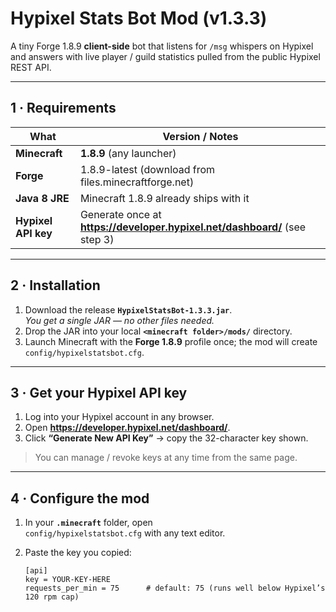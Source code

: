 # Hypixel Stats Bot Mod (v1.3.3)

A tiny Forge 1.8.9 **client-side** bot that listens for `/msg` whispers on Hypixel and answers with live player / guild statistics pulled from the public Hypixel REST API.

---

## 1 · Requirements

| What               | Version / Notes                               |
|--------------------|-----------------------------------------------|
| **Minecraft**      | **1.8.9** (any launcher)                      |
| **Forge**          | 1.8.9-latest (download from files.minecraftforge.net) |
| **Java 8 JRE**     | Minecraft 1.8.9 already ships with it         |
| **Hypixel API key**| Generate once at **https://developer.hypixel.net/dashboard/** (see step 3) |

---

## 2 · Installation

1. Download the release **`HypixelStatsBot-1.3.3.jar`**.  
   *You get a single JAR — no other files needed.*
2. Drop the JAR into your local **`<minecraft folder>/mods/`** directory.
3. Launch Minecraft with the **Forge 1.8.9** profile once; the mod will create `config/hypixelstatsbot.cfg`.

---

## 3 · Get your Hypixel API key

1. Log into your Hypixel account in any browser.  
2. Open **https://developer.hypixel.net/dashboard/**.  
3. Click **“Generate New API Key”** → copy the 32-character key shown.  

> You can manage / revoke keys at any time from the same page.

---

## 4 · Configure the mod

1. In your **`.minecraft`** folder, open  
   `config/hypixelstatsbot.cfg` with any text editor.
2. Paste the key you copied:

   ```properties
   [api]
   key = YOUR-KEY-HERE
   requests_per_min = 75      # default: 75 (runs well below Hypixel’s 120 rpm cap)

